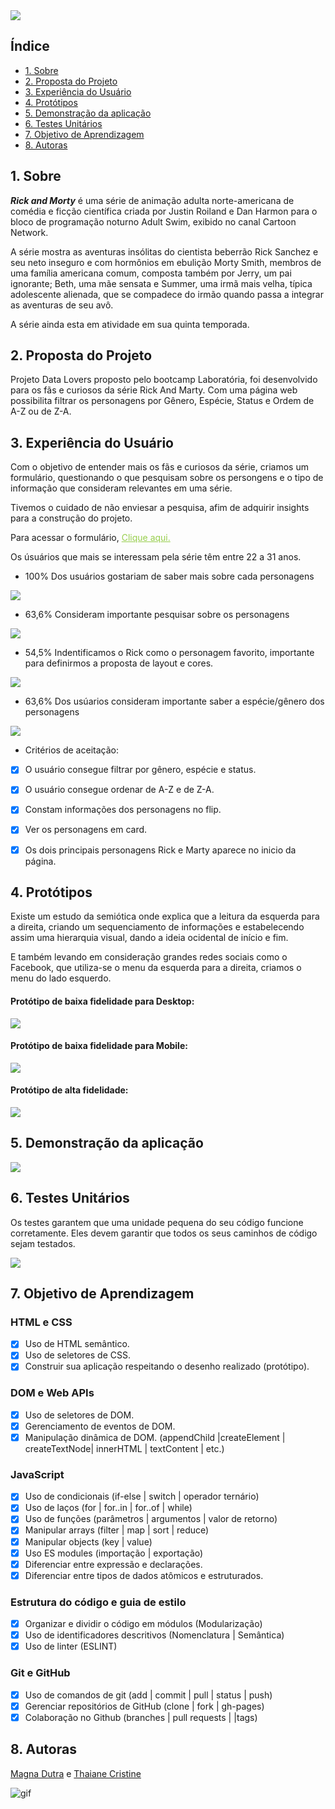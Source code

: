 <img src="https://github.com/Magnadutra/SAP006-data-lovers/blob/main/src/logo.png"/>


## Índice

- [1. Sobre ](#2-Sobre)
- [2. Proposta do Projeto](#Proposta-do-Projeto)
- [3. Experiência do Usuário](#3-usuario)
- [4. Protótipos](#4-protótipos)
- [5. Demonstração da aplicação](#5-Demonstração-da-aplicação)
- [6. Testes Unitários](#6-Testes-Unitários)
- [7. Objetivo de Aprendizagem](#7-Objetivo-de-Aprendizagem)
- [8. Autoras](#8-Autoras)


## 1. Sobre
**_Rick and Morty_**  é uma série de animação adulta norte-americana de comédia e ficção científica criada por Justin Roiland e Dan Harmon para o bloco de programação noturno Adult Swim, exibido no canal Cartoon Network.

A série mostra as aventuras insólitas do cientista beberrão Rick Sanchez e seu neto inseguro e com hormônios em ebulição Morty Smith, membros de uma família americana comum, composta também por Jerry, um pai ignorante; Beth, uma mãe sensata e Summer, uma irmã mais velha, típica adolescente alienada, que se compadece do irmão quando passa a integrar as aventuras de seu avô.

A série ainda esta em atividade em sua quinta temporada.

## 2. Proposta do Projeto

Projeto Data Lovers proposto pelo bootcamp Laboratória, foi desenvolvido para os fãs e curiosos da série Rick And Marty.
Com uma página web possibilita filtrar os personagens por Gênero, Espécie, Status e Ordem de A-Z ou de Z-A.

## 3. Experiência do Usuário
Com o objetivo de entender mais os fãs e curiosos da série, criamos um formulário, questionando o que pesquisam sobre os persongens e o tipo de informação que consideram relevantes em uma série.

Tivemos o cuidado de não enviesar a pesquisa, afim de adquirir insights para a construção do projeto.

<p>Para acessar o formulário, <a href="https://docs.google.com/forms/d/e/1FAIpQLScZM3fVLSUbG3ra-J8sbCT6H_j42ynyIJP-MucRztEj2FaD3w/viewform" target="_blank" style="color:#97CE4C" title="Clique aqui!">Clique aqui.</A></p>

Os úsuários que mais se interessam pela série têm entre 22 a 31 anos. 

- 100% Dos usuários gostariam de saber mais sobre cada personagens

<img src="https://github.com/Magnadutra/SAP006-data-lovers/blob/main/src/img%20readme/img1.JPG"/>


- 63,6% Consideram importante pesquisar sobre os personagens

<img src="https://github.com/Magnadutra/SAP006-data-lovers/blob/main/src/img%20readme/img2.JPG"/>


- 54,5% Indentificamos o Rick como o personagem favorito, importante para definirmos a proposta de layout e cores.

<img src="https://github.com/Magnadutra/SAP006-data-lovers/blob/main/src/img%20readme/img3.JPG"/>

- 63,6% Dos usúarios consideram importante saber a espécie/gênero dos personagens

<img src="https://github.com/Magnadutra/SAP006-data-lovers/blob/main/src/img%20readme/img4.JPG"/>

- Critérios de aceitação:

- [x] O usuário consegue filtrar por gênero, espécie e status.
- [x] O usuário consegue ordenar de A-Z e de Z-A.
- [x] Constam informações dos personagens no flip.
- [x] Ver os personagens em card.
- [x] Os dois principais personagens Rick e Marty aparece no inicio da página.


## 4. Protótipos

Existe um estudo da semiótica onde explica que a leitura da esquerda para a direita, criando um sequenciamento de informações e estabelecendo assim uma hierarquia visual, dando a ideia ocidental de início e fim.

E também levando em consideração grandes redes sociais como o Facebook, que utiliza-se o menu da esquerda para a direita, criamos o menu do lado esquerdo.


#### Protótipo de baixa fidelidade para Desktop:

<img src="https://github.com/Magnadutra/SAP006-data-lovers/blob/main/src/img%20readme/Prototipo-baixa-fidelidade-web.png"/>


#### Protótipo de baixa fidelidade para Mobile:

<img src="https://github.com/Magnadutra/SAP006-data-lovers/blob/main/src/img%20readme/prototipo-baixa-fidelidade-mobile.png"/>

#### Protótipo de alta fidelidade:

<img src="https://github.com/Magnadutra/SAP006-data-lovers/blob/main/src/img%20readme/prototipo-de-alta-fidelidade.png"/>

## 5. Demonstração da aplicação

<img src="https://github.com/Magnadutra/SAP006-data-lovers/blob/main/src/img%20readme/vers%C3%A3o-final-desktop.JPG"/>

## 6. Testes Unitários

Os testes garantem que uma unidade pequena do seu código funcione corretamente. Eles devem garantir que todos os seus caminhos de código sejam testados.

<img src="https://github.com/Magnadutra/SAP006-data-lovers/blob/main/src/img%20readme/testes-unitarios.JPG">
          
## 7. Objetivo de Aprendizagem

### HTML e CSS

- [x] Uso de HTML semântico.
- [x] Uso de seletores de CSS.
- [x] Construir sua aplicação respeitando o desenho realizado (protótipo).

### DOM e Web APIs

- [x] Uso de seletores de DOM.
- [x] Gerenciamento de eventos de DOM.
- [x] Manipulação dinâmica de DOM. (appendChild |createElement | createTextNode| innerHTML | textContent | etc.)

### JavaScript

- [x] Uso de condicionais (if-else | switch | operador ternário)
- [x] Uso de laços (for | for..in | for..of | while)
- [x] Uso de funções (parâmetros | argumentos | valor de retorno)
- [x] Manipular arrays (filter | map | sort | reduce)
- [x] Manipular objects (key | value)
- [x] Uso ES modules (importação | exportação)
- [x] Diferenciar entre expressão e declarações.
- [x] Diferenciar entre tipos de dados atômicos e estruturados.

### Estrutura do código e guia de estilo

- [x] Organizar e dividir o código em módulos (Modularização)
- [x] Uso de identificadores descritivos (Nomenclatura | Semântica)
- [x] Uso de linter (ESLINT)

### Git e GitHub

- [x] Uso de comandos de git (add | commit | pull | status | push)
- [x] Gerenciar repositórios de GitHub (clone | fork | gh-pages)
- [x] Colaboração no Github (branches | pull requests | |tags)

## 8. Autoras

<a href="https://github.com/Magnadutra/" target="_blank">Magna Dutra</a> e <a href="https://github.com/thaianecristine/" target="_blank">Thaiane Cristine</a>
 

![gif](https://media.giphy.com/media/cOKjNdJDbqNCm4n0Jm/giphy.gif)
